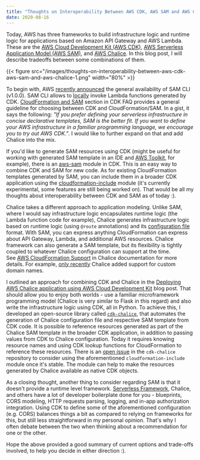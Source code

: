 ```yaml
---
title: "Thoughts on Interoperability Between AWS CDK, AWS SAM and AWS Chalice"
date: 2020-08-16
---
```


Today, AWS has three frameworks to build infrastructure logic and runtime logic for applications based on Amazon API Gateway and AWS Lambda. These are the [AWS Cloud Development Kit (AWS CDK)](https://aws.amazon.com/cdk/), [AWS Serverless Application Model (AWS SAM)](https://aws.amazon.com/serverless/sam/), and [AWS Chalice](https://aws.github.io/chalice/). In this blog post, I will describe tradeoffs between some combinations of them.

{{< figure src="/images/thoughts-on-interoperability-between-aws-cdk-aws-sam-and-aws-chalice-1.png" width="80%" >}}

To begin with, AWS [recently announced](https://aws.amazon.com/blogs/compute/the-aws-serverless-application-model-cli-is-now-generally-available/) the general availability of SAM CLI (v1.0.0). SAM CLI allows to [locally](https://docs.aws.amazon.com/cdk/latest/guide/sam.html) invoke Lambda functions generated by CDK. [CloudFormation and SAM](https://aws.amazon.com/cdk/faqs/#CloudFormation_and_SAM) section in CDK FAQ provides a general guideline for choosing between CDK and CloudFormation/SAM. In a gist, it says the following: _"If you prefer defining your serverless infrastructure in concise declarative templates, SAM is the better fit. If you want to define your AWS infrastructure in a familiar programming language, we encourage you to try out AWS CDK."_. I would like to further expand on that and add Chalice into the mix. 

If you'd like to generate SAM resources using CDK (might be useful for working with generated SAM template in an IDE and [AWS Toolkit](https://aws.amazon.com/tools/#IDE_and_IDE_Toolkits), for example), there is an [aws-sam](https://docs.aws.amazon.com/cdk/api/latest/docs/aws-sam-readme.html) module in CDK. This is an easy way to combine CDK and SAM for new code. As for existing CloudFormation templates generated by SAM, you can include them in a broader CDK application using the [cloudformation-include](https://docs.aws.amazon.com/cdk/api/latest/docs/cloudformation-include-readme.html) module (it's currently experimental, some features are still being worked on). That would be all my thoughts about interoperability between CDK and SAM as of today :).

Chalice takes a different approach to application modeling. Unlike SAM, where I would say infrastructure logic encapsulates runtime logic (the Lambda function code for example), Chalice generates infrastructure logic based on runtime logic (using `@route` annotations) and its [configuration file](https://aws.github.io/chalice/topics/configfile.html) format. With SAM, you can express anything CloudFormation can express about API Gateway, Lambda, and additional AWS resources. Chalice framework can also generate a SAM template, but its flexibility is tightly coupled to whatever Chalice configuration can support at the time. See [AWS CloudFormation Support](https://chalice.readthedocs.io/en/stable/topics/cfn.html) in Chalice documentation for more details. For example, [only recently](https://aws.amazon.com/blogs/developer/configuring-custom-domain-names-with-aws-chalice/) Chalice added support for custom domain names. 

I outlined an approach for combining CDK and Chalice in the [Deploying AWS Chalice application using AWS Cloud Development Kit](https://aws.amazon.com/blogs/developer/deploying-aws-chalice-application-using-aws-cloud-development-kit/) blog post. That should allow you to enjoy both worlds - use a familiar microframework programming model (Chalice is very similar to Flask in this regard) and also write the infrastructure logic using CDK, all in Python. To achieve this, I developed an open-source library called [`cdk-chalice`](https://github.com/alexpulver/cdk-chalice), that automates the generation of Chalice configuration file and respective SAM template from CDK code. It is possible to reference resources generated as part of the Chalice SAM template in the broader CDK application, in addition to passing values from CDK to Chalice configuration. Today it requires knowing resource names and using CDK lookup functions for CloudFormation to reference these resources. There is an [open issue](https://github.com/alexpulver/cdk-chalice/issues/15) in the `cdk-chalice` repository to consider using the aforementioned `cloudformation-include` module once it's stable. The module can help to make the resources generated by Chalice available as native CDK objects.

As a closing thought, another thing to consider regarding SAM is that it doesn't provide a runtime level framework. [Serverless Framework](https://www.serverless.com/), Chalice, and others have a lot of developer boilerplate done for you - blueprints, CORS modeling, HTTP requests parsing, logging, and in-app authorization integration. Using CDK to define some of the aforementioned configuration (e.g. CORS) balances things a bit as compared to relying on frameworks for this, but still less straightforward in my personal opinion. That's why I often debate between the two when thinking about a recommendation for one or the other.

Hope the above provided a good summary of current options and trade-offs involved, to help you decide in either direction :).
